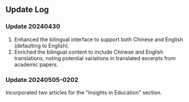 ## Update Log

### Update 20240430

1. Enhanced the bilingual interface to support both Chinese and English (defaulting to English).
2. Enriched the bilingual content to include Chinese and English translations, noting potential variations in translated excerpts from academic papers.

### Update 20240505-0202

Incorporated two articles for the "Insights in Education" section.
